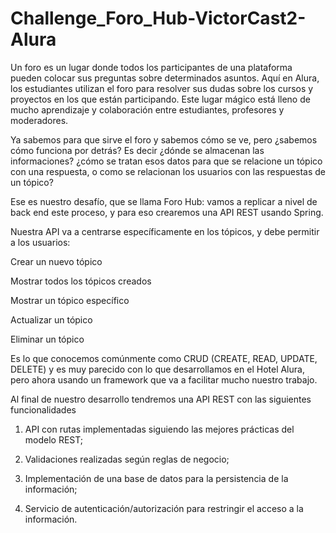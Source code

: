 # Challenge_Foro_Hub-VictorCast2-Alura
Un foro es un lugar donde todos los participantes de una plataforma
pueden colocar sus preguntas sobre determinados asuntos. Aquí en Alura, los estudiantes utilizan el foro para resolver sus dudas sobre los cursos y proyectos en los que están participando. Este lugar mágico está lleno de mucho aprendizaje y colaboración entre estudiantes, profesores y moderadores.

Ya sabemos para que sirve el foro y sabemos cómo se ve, pero ¿sabemos cómo funciona por detrás? Es decir ¿dónde se almacenan las informaciones? ¿cómo se tratan esos datos para que se relacione un tópico con una respuesta, o como se relacionan los usuarios con las respuestas de un tópico?

Ese es nuestro desafío, que se llama Foro Hub: vamos a replicar a nivel de back end este proceso, y para eso crearemos una API REST usando Spring.

Nuestra API va a centrarse específicamente en los tópicos, y debe permitir a los usuarios:

Crear un nuevo tópico

Mostrar todos los tópicos creados

Mostrar un tópico específico

Actualizar un tópico

Eliminar un tópico

Es lo que conocemos comúnmente como CRUD (CREATE, READ, UPDATE, DELETE) y es muy parecido con lo que desarrollamos en el Hotel Alura, pero ahora usando un framework que va a facilitar mucho nuestro trabajo.

Al final de nuestro desarrollo tendremos una API REST con las siguientes funcionalidades

1. API con rutas implementadas siguiendo las mejores prácticas del modelo REST;

2. Validaciones realizadas según reglas de negocio;

3. Implementación de una base de datos para la persistencia de la información;

4. Servicio de autenticación/autorización para restringir el acceso a la información.
